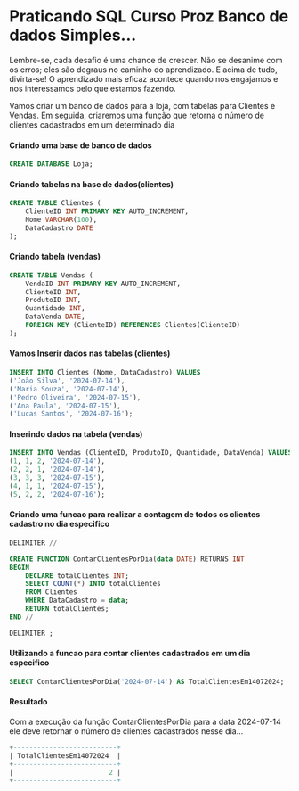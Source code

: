 # Praticando SQL Curso Proz Banco de dados Simples...

Lembre-se, cada desafio é uma chance de crescer. Não se desanime com os erros; eles são degraus no caminho do aprendizado. E acima de tudo, divirta-se! 
O aprendizado mais eficaz acontece quando nos engajamos e nos interessamos pelo que estamos fazendo.


Vamos criar um banco de dados para a loja, com tabelas para Clientes e Vendas. Em seguida, criaremos uma função que retorna o número de clientes cadastrados em um determinado dia

#### Criando uma base de banco de dados
```sql
CREATE DATABASE Loja;
```

#### Criando tabelas na base de dados(clientes)
```sql
CREATE TABLE Clientes (
    ClienteID INT PRIMARY KEY AUTO_INCREMENT,
    Nome VARCHAR(100),
    DataCadastro DATE
);
```

#### Criando tabela (vendas)
```sql
CREATE TABLE Vendas (
    VendaID INT PRIMARY KEY AUTO_INCREMENT,
    ClienteID INT,
    ProdutoID INT,
    Quantidade INT,
    DataVenda DATE,
    FOREIGN KEY (ClienteID) REFERENCES Clientes(ClienteID)
);
```

#### Vamos Inserir dados nas tabelas (clientes)
```sql
INSERT INTO Clientes (Nome, DataCadastro) VALUES
('João Silva', '2024-07-14'),
('Maria Souza', '2024-07-14'),
('Pedro Oliveira', '2024-07-15'),
('Ana Paula', '2024-07-15'),
('Lucas Santos', '2024-07-16');
```

#### Inserindo dados na tabela (vendas)
```sql
INSERT INTO Vendas (ClienteID, ProdutoID, Quantidade, DataVenda) VALUES
(1, 1, 2, '2024-07-14'),
(2, 2, 1, '2024-07-14'),
(3, 3, 3, '2024-07-15'),
(4, 1, 1, '2024-07-15'),
(5, 2, 2, '2024-07-16');
```

#### Criando uma funcao para realizar a contagem de todos os clientes cadastro no dia especifico
```sql
DELIMITER //

CREATE FUNCTION ContarClientesPorDia(data DATE) RETURNS INT
BEGIN
    DECLARE totalClientes INT;
    SELECT COUNT(*) INTO totalClientes
    FROM Clientes
    WHERE DataCadastro = data;
    RETURN totalClientes;
END //

DELIMITER ;
```

#### Utilizando a funcao para contar clientes cadastrados em um dia especifico
```sql
SELECT ContarClientesPorDia('2024-07-14') AS TotalClientesEm14072024;
```

#### Resultado

Com a execução da função ContarClientesPorDia para a data 2024-07-14 ele deve retornar o número de clientes cadastrados nesse dia...

```sql
+--------------------------+
| TotalClientesEm14072024  |
+--------------------------+
|                        2 |
+--------------------------+
```
